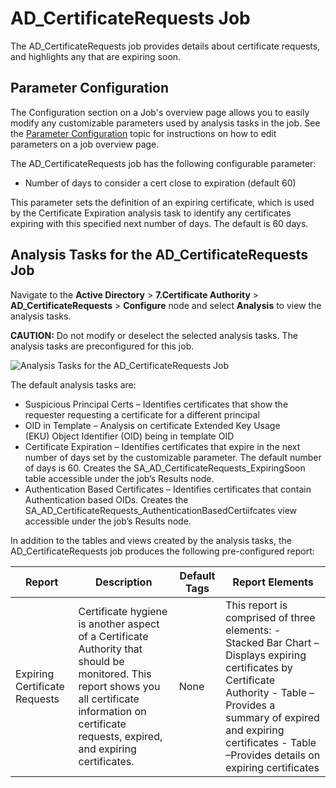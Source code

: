 # AD_CertificateRequests Job

The AD_CertificateRequests job provides details about certificate requests, and highlights any that
are expiring soon.

## Parameter Configuration

The Configuration section on a Job's overview page allows you to easily modify any customizable
parameters used by analysis tasks in the job. See the
[Parameter Configuration](/docs/accessanalyzer/12.0/administration/jobs/job/overview.md#parameter-configuration) topic for
instructions on how to edit parameters on a job overview page.

The AD_CertificateRequests job has the following configurable parameter:

- Number of days to consider a cert close to expiration (default 60)

This parameter sets the definition of an expiring certificate, which is used by the Certificate
Expiration analysis task to identify any certificates expiring with this specified next number of
days. The default is 60 days.

## Analysis Tasks for the AD_CertificateRequests Job

Navigate to the **Active Directory** > **7.Certificate Authority** > **AD_CertificateRequests** >
**Configure** node and select **Analysis** to view the analysis tasks.

**CAUTION:** Do not modify or deselect the selected analysis tasks. The analysis tasks are
preconfigured for this job.

![Analysis Tasks for the AD_CertificateRequests Job](/img/product_docs/accessanalyzer/solutions/activedirectory/certificateauthority/certificaterequestsanalysis.webp)

The default analysis tasks are:

- Suspicious Principal Certs – Identifies certificates that show the requester requesting a
  certificate for a different principal
- OID in Template – Analysis on certificate Extended Key Usage (EKU) Object Identifier (OID) being
  in template OID
- Certificate Expiration – Identifies certificates that expire in the next number of days set by the
  customizable parameter. The default number of days is 60. Creates the
  SA_AD_CertificateRequests_ExpiringSoon table accessible under the job’s Results node.
- Authentication Based Certificates – Identifies certificates that contain Authentication based
  OIDs. Creates the SA_AD_CertificateRequests_AuthenticationBasedCertiifcates view accessible under
  the job’s Results node.

In addition to the tables and views created by the analysis tasks, the AD_CertificateRequests job
produces the following pre-configured report:

| Report                        | Description                                                                                                                                                                                               | Default Tags | Report Elements                                                                                                                                                                                                                               |
| ----------------------------- | --------------------------------------------------------------------------------------------------------------------------------------------------------------------------------------------------------- | ------------ | --------------------------------------------------------------------------------------------------------------------------------------------------------------------------------------------------------------------------------------------- |
| Expiring Certificate Requests | Certificate hygiene is another aspect of a Certificate Authority that should be monitored. This report shows you all certificate information on certificate requests, expired, and expiring certificates. | None         | This report is comprised of three elements: - Stacked Bar Chart – Displays expiring certificates by Certificate Authority - Table –Provides a summary of expired and expiring certificates - Table –Provides details on expiring certificates |
